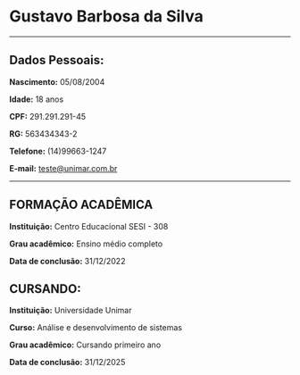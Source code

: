 # Gustavo Barbosa da Silva

---

## Dados Pessoais:

**Nascimento:** 05/08/2004

**Idade:** 18 anos

**CPF:** 291.291.291-45

**RG:** 563434343-2

**Telefone:** (14)99663-1247

**E-mail:** teste@unimar.com.br

---

## FORMAÇÃO ACADÊMICA 

**Instituição:** Centro Educacional SESI - 308

**Grau acadêmico:** Ensino médio completo

**Data de conclusão:** 31/12/2022

## CURSANDO:

**Instituição:** Universidade Unimar

**Curso:** Análise e desenvolvimento de sistemas

**Grau acadêmico:** Cursando primeiro ano

**Data de conclusão:** 31/12/2025



